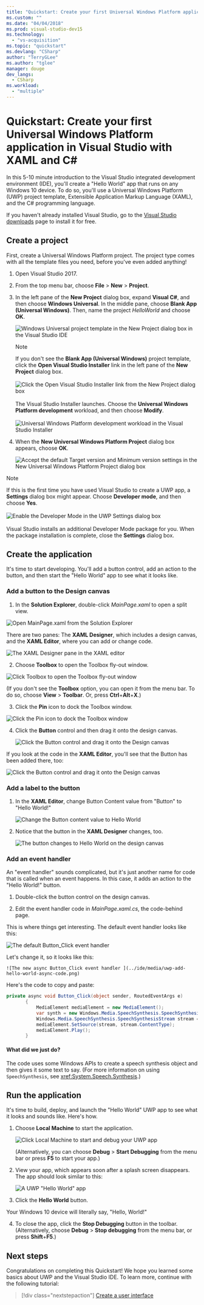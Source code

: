 ```yaml
---
title: "Quickstart: Create your first Universal Windows Platform application in Visual Studio with XAML and C# | Microsoft Docs"
ms.custom: ""
ms.date: "04/04/2018"
ms.prod: visual-studio-dev15
ms.technology:
  - "vs-acquisition"
ms.topic: "quickstart"
ms.devlang: "CSharp"
author: "TerryGLee"
ms.author: "tglee"
manager: douge
dev_langs:
  - CSharp
ms.workload:
  - "multiple"
---
```

# Quickstart: Create your first Universal Windows Platform application in Visual Studio with XAML and C&#35;

In this 5-10 minute introduction to the Visual Studio integrated development environment (IDE), you'll create a "Hello World" app that runs on any Windows 10 device. To do so, you'll use a Universal Windows Platform (UWP) project template, Extensible Application Markup Language (XAML), and the C# programming language.

If you haven't already installed Visual Studio, go to the [Visual Studio downloads](https://aka.ms/vsdownload?utm_source=mscom&utm_campaign=msdocs) page to install it for free.

## Create a project

First, create a Universal Windows Platform project. The project type comes with all the template files you need, before you've even added anything!

1. Open Visual Studio 2017.

2. From the top menu bar, choose **File** > **New** > **Project**.

3. In the left pane of the **New Project** dialog box, expand **Visual C#**, and then choose **Windows Universal**. In the middle pane, choose **Blank App (Universal Windows)**. Then, name the project *HelloWorld* and choose **OK**.

   ![Windows Universal project template in the New Project dialog box in the Visual Studio IDE](../ide/media/new-project-csharp-uwp-helloworld.png)

   > [!NOTE]
   > If you don't see the **Blank App (Universal Windows)** project template, click the **Open Visual Studio Installer** link in the left pane of the **New Project** dialog box.<br><br>![Click the Open Visual Studio Installer link from the New Project dialog box](../ide/media/vb-open-visual-studio-installer-hello-world.png)<br><br>The Visual Studio Installer launches. Choose the **Universal Windows Platform development** workload, and then choose **Modify**.<br><br>![Universal Windows Platform development workload in the Visual Studio Installer](../ide/media/uwp-dev-workload.png)

4. When the **New Universal Windows Platform Project** dialog box appears, choose **OK**.

   ![Accept the default Target version and Minimum version settings in the New Universal Windows Platform Project dialog box](../ide/media/new-uwp-project-target-minver-dialog.png)

  > [!NOTE]
  > If this is the first time you have used Visual Studio to create a UWP app, a **Settings** dialog box might appear. Choose **Developer mode**, and then choose **Yes**.<br><br>
 ![Enable the Developer Mode in the UWP Settings dialog box](../ide/media/enable-developer-mode.png)<br><br>Visual Studio installs an additional Developer Mode package for you. When the package installation is complete, close the **Settings** dialog box.

## Create the application

It's time to start developing. You'll add a button control, add an action to the button, and then start the "Hello World" app to see what it looks like.

### Add a button to the Design canvas

1. In the **Solution Explorer**, double-click *MainPage.xaml* to open a split view.

  ![Open MainPage.xaml from the Solution Explorer ](../ide/media/uwp-solution-explorer-MainPage-xaml.png)

  There are two panes: The **XAML Designer**, which includes a design canvas, and the **XAML Editor**, where you can add or change code.    

  ![The XAML Designer pane in the XAML editor](../ide/media/uwp-xaml-editor.png)

2. Choose **Toolbox** to open the Toolbox fly-out window.

  ![Click Toolbox to open the Toolbox fly-out window](../ide/media/uwp-toolbox.png)

  (If you don't see the **Toolbox** option, you can open it from the menu bar. To do so, choose **View** > **Toolbar**. Or, press **Ctrl**+**Alt**+**X**.)

3. Click the **Pin** icon to dock the Toolbox window.

  ![Click the Pin icon to dock the Toolbox window](../ide/media/uwp-toolbox-autohide.png)

4. Click the **Button** control and then drag it onto the design canvas.

   ![Click the Button control and drag it onto the Design canvas](../ide/media/uwp-toolbox-add-button-control.png)

  If you look at the code in the **XAML Editor**, you'll see that the Button has been added there, too:

  ![Click the Button control and drag it onto the Design canvas](../ide/media/uwp-xaml-control-code-window.png)

### Add a label to the button

1. In the **XAML Editor**, change Button Content value from "Button" to "Hello World!"

   ![Change the Button content value to Hello World](../ide/media/uwp-change-button-text-in-xaml-code-window.png)

2. Notice that the button in the **XAML Designer** changes, too.

   ![The button changes to Hello World on the design canvas](../ide/media/uwp-button-text-change-in-design-canvas.png)

### Add an event handler

An "event handler" sounds complicated, but it's just another name for code that is called when an event happens. In this case, it adds an action to the "Hello World!" button.

1. Double-click the button control on the design canvas.

2. Edit the event handler code in *MainPage.xaml.cs*, the code-behind page.

 This is where things get interesting. The default event handler looks like this:

   ![The default Button_Click event handler ](../ide/media/uwp-button-click-code.png)

 Let's change it, so it looks like this:

    ![The new async Button_Click event handler ](../ide/media/uwp-add-hello-world-async-code.png)

  Here's the code to copy and paste:

  ```C#
  private async void Button_Click(object sender, RoutedEventArgs e)
         {
             MediaElement mediaElement = new MediaElement();
             var synth = new Windows.Media.SpeechSynthesis.SpeechSynthesizer();
             Windows.Media.SpeechSynthesis.SpeechSynthesisStream stream = await synth.SynthesizeTextToStreamAsync("Hello, World!");
             mediaElement.SetSource(stream, stream.ContentType);
             mediaElement.Play();
         }
  ```

#### What did we just do?

The code uses some Windows APIs to create a speech synthesis object and then gives it some text to say. (For more information on using `SpeechSynthesis`, see  <xref:System.Speech.Synthesis>.)

## Run the application

It's time to build, deploy, and launch the "Hello World" UWP app to see what it looks and sounds like. Here's how.

1. Choose **Local Machine** to start the application.

   ![Click Local Machine to start and debug your UWP app](../ide/media/uwp-start-or-debug.png "Click Local Machine to start and debug your UWP app")

   (Alternatively, you can choose **Debug** > **Start Debugging** from the menu bar or press **F5** to start your app.)

2. View your app, which appears soon after a splash screen disappears. The app should look similar to this:

   ![A UWP "Hello World" app](../ide/media/uwp-hello-world-app.png)

3. Click the **Hello World** button.

 Your Windows 10 device will literally say, "Hello, World!"

4. To close the app, click the **Stop Debugging** button in the toolbar. (Alternatively, choose **Debug** > **Stop debugging** from the menu bar, or press **Shift**+**F5**.)

## Next steps

Congratulations on completing this Quickstart! We hope you learned some basics about UWP and the Visual Studio IDE. To learn more, continue with the following tutorial:

> [!div class="nextstepaction"]
> [Create a user interface](/windows/uwp/design/basics/xaml-basics-ui)
